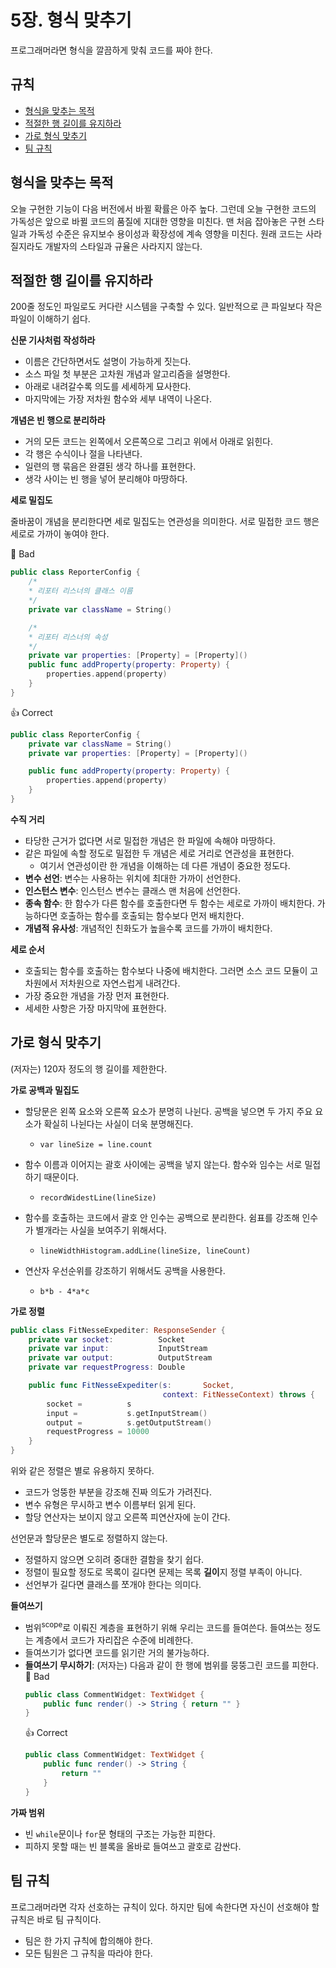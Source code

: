 # 5장. 형식 맞추기

프로그래머라면 형식을 깔끔하게 맞춰 코드를 짜야 한다.

## 규칙
- [형식을 맞추는 목적](#형식을-맞추는-목적)
- [적절한 행 길이를 유지하라](#적절한-행-길이를-유지하라)
- [가로 형식 맞추기](#가로-형식-맞추기)
- [팀 규칙](#팀-규칙)

## 형식을 맞추는 목적

오늘 구현한 기능이 다음 버전에서 바뀔 확률은 아주 높다. 그런데 오늘 구현한 코드의 가독성은 앞으로 바뀔 코드의 품질에 지대한 영향을 미친다. 맨 처음 잡아놓은 구현 스타일과 가독성 수준은 유지보수 용이성과 확장성에 계속 영향을 미친다. 원래 코드는 사라질지라도 개발자의 스타일과 규율은 사라지지 않는다.

## 적절한 행 길이를 유지하라
200줄 정도인 파일로도 커다란 시스템을 구축할 수 있다. 일반적으로 큰 파일보다 작은 파일이 이해하기 쉽다.

**신문 기사처럼 작성하라**

- 이름은 간단하면서도 설명이 가능하게 짓는다.
- 소스 파일 첫 부분은 고차원 개념과 알고리즘을 설명한다.
- 아래로 내려갈수록 의도를 세세하게 묘사한다.
- 마지막에는 가장 저차원 함수와 세부 내역이 나온다.

**개념은 빈 행으로 분리하라**

- 거의 모든 코드는 왼쪽에서 오른쪽으로 그리고 위에서 아래로 읽힌다.
- 각 행은 수식이나 절을 나타낸다.
- 일련의 행 묶음은 완결된 생각 하나를 표현한다.
- 생각 사이는 빈 행을 넣어 분리해야 마땅하다.

**세로 밀집도**

줄바꿈이 개념을 분리한다면 세로 밀집도는 연관성을 의미한다. 서로 밀접한 코드 행은 세로로 가까이 놓여야 한다.

🚫 Bad
```swift
public class ReporterConfig {
    /*
    * 리포터 리스너의 클래스 이름
    */
    private var className = String()

    /*
    * 리포터 리스너의 속성
    */
    private var properties: [Property] = [Property]()
    public func addProperty(property: Property) {
        properties.append(property)
    }
}
```

👍 Correct
```swift
public class ReporterConfig {
    private var className = String()
    private var properties: [Property] = [Property]()

    public func addProperty(property: Property) {
        properties.append(property)
    }
}
```

**수직 거리**

- 타당한 근거가 없다면 서로 밀접한 개념은 한 파일에 속해야 마땅하다.
- 같은 파일에 속할 정도로 밀접한 두 개념은 세로 거리로 연관성을 표현한다.
  - 여기서 연관성이란 한 개념을 이해하는 데 다른 개념이 중요한 정도다.
- **변수 선언**: 변수는 사용하는 위치에 최대한 가까이 선언한다.
- **인스턴스 변수**: 인스턴스 변수는 클래스 맨 처음에 선언한다.
- **종속 함수**: 한 함수가 다른 함수를 호출한다면 두 함수는 세로로 가까이 배치한다. 가능하다면 호출하는 함수를 호출되는 함수보다 먼저 배치한다.
- **개념적 유사성**: 개념적인 친화도가 높을수록 코드를 가까이 배치한다.

**세로 순서**

- 호출되는 함수를 호출하는 함수보다 나중에 배치한다. 그러면 소스 코드 모듈이 고차원에서 저차원으로 자연스럽게 내려간다.
- 가장 중요한 개념을 가장 먼저 표현한다.
- 세세한 사항은 가장 마지막에 표현한다.

## 가로 형식 맞추기

(저자는) 120자 정도의 행 길이를 제한한다.

**가로 공백과 밀집도**

- 할당문은 왼쪽 요소와 오른쪽 요소가 분명히 나뉜다. 공백을 넣으면 두 가지 주요 요소가 확실히 나뉜다는 사실이 더욱 분명해진다. 
  - `var lineSize = line.count`

- 함수 이름과 이어지는 괄호 사이에는 공백을 넣지 않는다. 함수와 임수는 서로 밀접하기 때문이다. 
  - `recordWidestLine(lineSize)`

- 함수를 호출하는 코드에서 괄호 안 인수는 공백으로 분리한다. 쉼표를 강조해 인수가 별개라는 사실을 보여주기 위해서다. 
  - `lineWidthHistogram.addLine(lineSize, lineCount)`

- 연산자 우선순위를 강조하기 위해서도 공백을 사용한다.
  - `b*b - 4*a*c`

**가로 정렬**

```swift
public class FitNesseExpediter: ResponseSender {
    private var socket:          Socket
    private var input:           InputStream
    private var output:          OutputStream
    private var requestProgress: Double

    public func FitNesseExpediter(s:       Socket,
                                  context: FitNesseContext) throws {
        socket =          s
        input =           s.getInputStream()
        output =          s.getOutputStream()
        requestProgress = 10000
    }
}
```

위와 같은 정렬은 별로 유용하지 못하다.
- 코드가 엉뚱한 부분을 강조해 진짜 의도가 가려진다.
- 변수 유형은 무시하고 변수 이름부터 읽게 된다.
- 할당 연산자는 보이지 않고 오른쪽 피연산자에 눈이 간다.

선언문과 할당문은 별도로 정렬하지 않는다.
- 정렬하지 않으면 오히려 중대한 결함을 찾기 쉽다.
- 정렬이 필요할 정도로 목록이 길다면 문제는 목록 **길이**지 정렬 부족이 아니다.
- 선언부가 길다면 클래스를 쪼개야 한다는 의미다.

**들여쓰기**

- 범위<sup>scope</sup>로 이뤄진 계층을 표현하기 위해 우리는 코드를 들여쓴다. 들여쓰는 정도는 계층에서 코드가 자리잡은 수준에 비례한다.
- 들여쓰기가 없다면 코드를 읽기란 거의 불가능하다.
- **들여쓰기 무시하기**: (저자는) 다음과 같이 한 행에 범위를 뭉뚱그린 코드를 피한다.  
    🚫 Bad
    ```swift
    public class CommentWidget: TextWidget {
        public func render() -> String { return "" }
    }
    ```
    👍 Correct
    ```swift
    public class CommentWidget: TextWidget {
        public func render() -> String {
            return ""
        }
    }
    ```

**가짜 범위**

- 빈 `while`문이나 `for`문 형태의 구조는 가능한 피한다.
- 피하지 못할 때는 빈 블록을 올바로 들여쓰고 괄호로 감싼다.

## 팀 규칙

프로그래머라면 각자 선호하는 규칙이 있다. 하지만 팀에 속한다면 자신이 선호해야 할 규칙은 바로 팀 규칙이다.
- 팀은 한 가지 규칙에 합의해야 한다.
- 모든 팀원은 그 규칙을 따라야 한다.